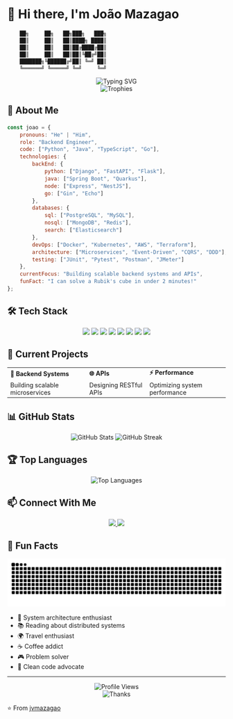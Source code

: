 # 👋 Hi there, I'm João Mazagao

```ascii
    ██╗     ██╗   ██╗███╗   ███╗
    ██║     ██║   ██║████╗ ████║
    ██║     ██║   ██║██╔████╔██║
    ██║     ██║   ██║██║╚██╔╝██║
    ███████╗╚██████╔╝██║ ╚═╝ ██║
    ╚══════╝ ╚═════╝ ╚═╝     ╚═╝
```

<div align="center">
  <img src="https://readme-typing-svg.herokuapp.com?font=Fira+Code&weight=500&size=40&pause=1000&color=2E8B57&center=true&vCenter=true&width=600&height=100&lines=Backend+Engineer;API+Architect;System+Designer" alt="Typing SVG" />
</div>

<div align="center">
  <img src="https://github-profile-trophy.vercel.app/?username=jvmazagao&theme=radical&no-frame=true&no-bg=true&margin-w=4&row=1" alt="Trophies" />
</div>

## 🚀 About Me

```javascript
const joao = {
    pronouns: "He" | "Him",
    role: "Backend Engineer",
    code: ["Python", "Java", "TypeScript", "Go"],
    technologies: {
        backEnd: {
            python: ["Django", "FastAPI", "Flask"],
            java: ["Spring Boot", "Quarkus"],
            node: ["Express", "NestJS"],
            go: ["Gin", "Echo"]
        },
        databases: {
            sql: ["PostgreSQL", "MySQL"],
            nosql: ["MongoDB", "Redis"],
            search: ["Elasticsearch"]
        },
        devOps: ["Docker", "Kubernetes", "AWS", "Terraform"],
        architecture: ["Microservices", "Event-Driven", "CQRS", "DDD"],
        testing: ["JUnit", "Pytest", "Postman", "JMeter"]
    },
    currentFocus: "Building scalable backend systems and APIs",
    funFact: "I can solve a Rubik's cube in under 2 minutes!"
};
```

## 🛠️ Tech Stack

<div align="center">
  <img src="https://img.shields.io/badge/Python-3776AB?style=for-the-badge&logo=python&logoColor=white" />
  <img src="https://img.shields.io/badge/Java-ED8B00?style=for-the-badge&logo=java&logoColor=white" />
  <img src="https://img.shields.io/badge/TypeScript-007ACC?style=for-the-badge&logo=typescript&logoColor=white" />
  <img src="https://img.shields.io/badge/Go-00ADD8?style=for-the-badge&logo=go&logoColor=white" />
  <img src="https://img.shields.io/badge/PostgreSQL-316192?style=for-the-badge&logo=postgresql&logoColor=white" />
  <img src="https://img.shields.io/badge/Docker-2496ED?style=for-the-badge&logo=docker&logoColor=white" />
  <img src="https://img.shields.io/badge/Kubernetes-326CE5?style=for-the-badge&logo=kubernetes&logoColor=white" />
  <img src="https://img.shields.io/badge/AWS-232F3E?style=for-the-badge&logo=amazon-aws&logoColor=white" />
</div>

## 🌟 Current Projects

<div align="center">
  <table>
    <tr>
      <td><b>🔧 Backend Systems</b></td>
      <td><b>🌐 APIs</b></td>
      <td><b>⚡ Performance</b></td>
    </tr>
    <tr>
      <td>Building scalable microservices</td>
      <td>Designing RESTful APIs</td>
      <td>Optimizing system performance</td>
    </tr>
  </table>
</div>

## 📊 GitHub Stats

<div align="center">
  <img src="https://github-readme-stats.vercel.app/api?username=jvmazagao&show_icons=true&theme=radical" alt="GitHub Stats" />
  <img src="https://github-readme-streak-stats.herokuapp.com/?user=jvmazagao&theme=radical" alt="GitHub Streak" />
</div>

## 🏆 Top Languages

<div align="center">
  <img src="https://github-readme-stats.vercel.app/api/top-langs/?username=jvmazagao&layout=compact&theme=radical" alt="Top Languages" />
</div>

## 📫 Connect With Me

<div align="center">
  <a href="https://linkedin.com/in/jvmazagao">
    <img src="https://img.shields.io/badge/LinkedIn-0077B5?style=for-the-badge&logo=linkedin&logoColor=white" />
  </a>
  <a href="mailto:jvmazagao+github@gmail.com">
    <img src="https://img.shields.io/badge/Gmail-D14836?style=for-the-badge&logo=gmail&logoColor=white" />
  </a>
</div>

## 🌱 Fun Facts

<div align="center">
  <img src="https://github.com/jvmazagao/jvmazagao/blob/main/github-contribution-grid-snake.svg" alt="Snake Game" />
</div>

- 🎯 System architecture enthusiast
- 📚 Reading about distributed systems
- 🌍 Travel enthusiast
- ☕ Coffee addict
- 🎮 Problem solver
- 🎨 Clean code advocate

---

<div align="center">
  <img src="https://komarev.com/ghpvc/?username=jvmazagao&style=flat-square&color=blue" alt="Profile Views" />
  <br>
  <img src="https://img.shields.io/badge/Thanks%20for%20visiting-!-1f425f.svg" alt="Thanks" />
</div>

⭐️ From [jvmazagao](https://github.com/jvmazagao)
